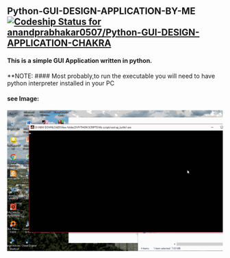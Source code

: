 ## Python-GUI-DESIGN-APPLICATION-BY-ME [![Codeship Status for anandprabhakar0507/Python-GUI-DESIGN-APPLICATION-CHAKRA](https://app.codeship.com/projects/33902a80-4350-0137-fac9-06c11724dcef/status?branch=master)](https://app.codeship.com/projects/336546)
#### This is a simple GUI Application written in python.
**NOTE: #### Most probably,to run the executable you will need to have python interpreter installed in your PC
#### see Image:
![](https://github.com/anandprabhakar0507/Python-GUI-DESIGN-APPLICATION-BY-ME/blob/master/ap_turtle1.gif)
